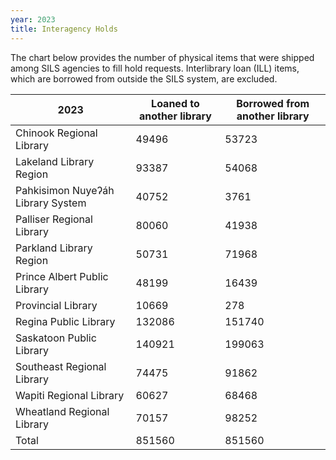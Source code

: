```yaml
---
year: 2023
title: Interagency Holds
---
```


The chart below provides the number of physical items that were shipped among SILS agencies to fill hold requests. Interlibrary loan (ILL) items, which are borrowed from outside the SILS system, are excluded.

| 2023                              | Loaned to another library | Borrowed from another library |
| --------------------------------- | ------------------------- | ----------------------------- |
| Chinook Regional Library          | 49496                     | 53723                         |
| Lakeland Library Region           | 93387                     | 54068                         |
| Pahkisimon Nuyeʔáh Library System | 40752                     | 3761                          |
| Palliser Regional Library         | 80060                     | 41938                         |
| Parkland Library Region           | 50731                     | 71968                         |
| Prince Albert Public Library      | 48199                     | 16439                         |
| Provincial Library                | 10669                     | 278                           |
| Regina Public Library             | 132086                    | 151740                        |
| Saskatoon Public Library          | 140921                    | 199063                        |
| Southeast Regional Library        | 74475                     | 91862                         |
| Wapiti Regional Library           | 60627                     | 68468                         |
| Wheatland Regional Library        | 70157                     | 98252                         |
| Total                             | 851560                    | 851560                        |
